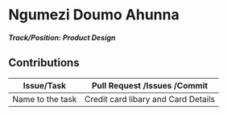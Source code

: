 # Ngumezi Doumo Ahunna

##### Track/Position: **Product Design**

## Contributions

| Issue/Task	| Pull Request /Issues /Commit				|
| ------------- | -----------------------------------------------------	|
| Name to the task | Credit card libary and Card Details					|
